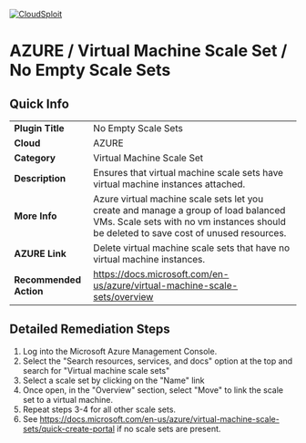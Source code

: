 [![CloudSploit](https://cloudsploit.com/img/logo-new-big-text-100.png "CloudSploit")](https://cloudsploit.com)

# AZURE / Virtual Machine Scale Set / No Empty Scale Sets

## Quick Info

| | |
|-|-|
| **Plugin Title** | No Empty Scale Sets |
| **Cloud** | AZURE |
| **Category** | Virtual Machine Scale Set |
| **Description** | Ensures that virtual machine scale sets have virtual machine instances attached. |
| **More Info** | Azure virtual machine scale sets let you create and manage a group of load balanced VMs. Scale sets with no vm instances should be deleted to save cost of unused resources. |
| **AZURE Link** | Delete virtual machine scale sets that have no virtual machine instances. |
| **Recommended Action** | https://docs.microsoft.com/en-us/azure/virtual-machine-scale-sets/overview |

## Detailed Remediation Steps

1. Log into the Microsoft Azure Management Console.
2. Select the "Search resources, services, and docs" option at the top and search for "Virtual machine scale sets"
3. Select a scale set by clicking on the "Name" link
4. Once open, in the "Overview" section, select "Move" to link the scale set to a virtual machine. 
5. Repeat steps 3-4 for all other scale sets.
6. See https://docs.microsoft.com/en-us/azure/virtual-machine-scale-sets/quick-create-portal if no scale sets are present.